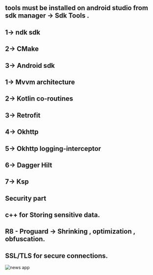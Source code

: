 ## 
##   tools must be installed on android studio from sdk manager  -> Sdk Tools .
##   1-> ndk sdk
##   2-> CMake
##   3-> Android sdk
## 



##   1-> Mvvm  architecture
##   2-> Kotlin co-routines
##   3-> Retrofit
##   4-> Okhttp
##   5-> Okhttp logging-interceptor
##   6-> Dagger Hilt
##   7-> Ksp


## Security part
## c++ for  Storing sensitive data.
## R8 - Proguard ->  Shrinking , optimization , obfuscation.
## SSL/TLS for secure connections.



![news app](https://github.com/mhmdsalem33/News-App/assets/108500575/b6f0f374-18c2-4432-a8e6-d0f4addf6ed7)
